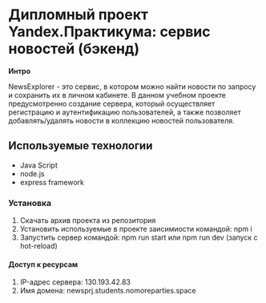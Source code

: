 # Дипломный проект Yandex.Практикума: сервис новостей (бэкенд)

**Интро**

NewsExplorer - это сервис, в котором можно найти новости по запросу и сохранить их в личном кабинете. В данном учебном проекте предусмотренно создание сервера, который осуществляет регистрацию и аутентификацию пользователей, а также позволяет добавлять/удалять новости в коллекцию новостей пользователя. 

## Используемые технологии
* Java Script
* node.js
* express framework

### Установка

1. Скачать архив проекта из репозитория
2. Установить используемые в проекте заисимиости командой: npm i
3. Запустить сервер командой: npm run start или npm run dev (запуск с hot-reload)

#### Доступ к ресурсам

1. IP-адрес сервера: 130.193.42.83
2. Имя домена: newsprj.students.nomoreparties.space

